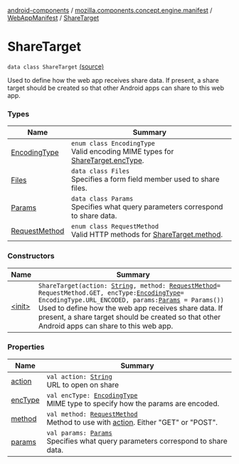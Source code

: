 [android-components](../../../index.md) / [mozilla.components.concept.engine.manifest](../../index.md) / [WebAppManifest](../index.md) / [ShareTarget](./index.md)

# ShareTarget

`data class ShareTarget` [(source)](https://github.com/mozilla-mobile/android-components/blob/master/components/concept/engine/src/main/java/mozilla/components/concept/engine/manifest/WebAppManifest.kt#L205)

Used to define how the web app receives share data.
If present, a share target should be created so that other Android apps can share to this web app.

### Types

| Name | Summary |
|---|---|
| [EncodingType](-encoding-type/index.md) | `enum class EncodingType`<br>Valid encoding MIME types for [ShareTarget.encType](enc-type.md). |
| [Files](-files/index.md) | `data class Files`<br>Specifies a form field member used to share files. |
| [Params](-params/index.md) | `data class Params`<br>Specifies what query parameters correspond to share data. |
| [RequestMethod](-request-method/index.md) | `enum class RequestMethod`<br>Valid HTTP methods for [ShareTarget.method](method.md). |

### Constructors

| Name | Summary |
|---|---|
| [&lt;init&gt;](-init-.md) | `ShareTarget(action: `[`String`](https://kotlinlang.org/api/latest/jvm/stdlib/kotlin/-string/index.html)`, method: `[`RequestMethod`](-request-method/index.md)` = RequestMethod.GET, encType: `[`EncodingType`](-encoding-type/index.md)` = EncodingType.URL_ENCODED, params: `[`Params`](-params/index.md)` = Params())`<br>Used to define how the web app receives share data. If present, a share target should be created so that other Android apps can share to this web app. |

### Properties

| Name | Summary |
|---|---|
| [action](action.md) | `val action: `[`String`](https://kotlinlang.org/api/latest/jvm/stdlib/kotlin/-string/index.html)<br>URL to open on share |
| [encType](enc-type.md) | `val encType: `[`EncodingType`](-encoding-type/index.md)<br>MIME type to specify how the params are encoded. |
| [method](method.md) | `val method: `[`RequestMethod`](-request-method/index.md)<br>Method to use with [action](action.md). Either "GET" or "POST". |
| [params](params.md) | `val params: `[`Params`](-params/index.md)<br>Specifies what query parameters correspond to share data. |
